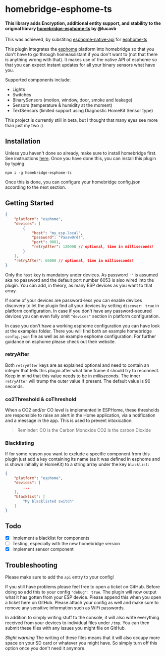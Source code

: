 # homebridge-esphome-ts

#### This library adds Encryption, additional entity support, and stability to the original library [homebridge-esphome-ts](https://github.com/lucavb/homebridge-esphome-ts) by @lucavb
This was achieved, by substiting [esphome-native-api](https://github.com/twocolors/esphome-native-api/) for [esphome-ts](https://github.com/lucavb/esphome-ts)

This plugin integrates the [esphome](https://esphome.io/) platform into homebridge so that you don't have to go
through homeassistant if you don't want to (not that there is anything wrong with that). It makes use of the native API of esphome
so that you can expect instant updates for all your binary sensors what have you.

Supported components include:

-   Lights
-   Switches
-   BinarySensors (motion, window, door, smoke and leakage)
-   Sensors (temperature & humidity at the moment)
-   TextSensors (limited support using Diagnostic HomeKit Sensor type)

This project is currently still in beta, but I thought that many eyes see more than just
my two :)

## Installation

Unless you haven't done so already, make sure to install homebridge first. See instructions
[here](https://github.com/homebridge/homebridge/wiki). Once you have done this, you can install this plugin by typing

```
npm i -g homebridge-esphome-ts
```

Once this is done, you can configure your homebridge config.json according to the next section.

## Getting Started

```json
{
    "platform": "esphome",
    "devices": [
        {
            "host": "my_esp.local",
            "password": "Passw0rd!",
            "port": 9001,
            "retryAfter": 120000 // optional, time in milliseconds!
        }
    ],
    "retryAfter": 60000 // optional, time in milliseconds!
}
```

Only the `host` key is mandatory under devices. As password `''` is assumed aka no password and the default
port number 6053 is also wired into the plugin. You can add, in theory, as many ESP devices as you want to
that array.

If some of your devices are password-less you can enable devices discovery to let the plugin find all your
devices by setting `discover: true` in platform configuration. In case if you don't have any password-secured
devices you can even fully omit `"devices"` section in platform configuration.

In case you don't have a working esphome configuration you can have look at the examples folder. There you will
find both an example homebridge `config.json` file as well as an example esphome configuration. For further guidance
on esphome please check out their website.

### retryAfter

Both `retryAfter` keys are as explained optional and need to contain an integer that tells this plugin
after what time frame it should try to reconnect. Keep in mind that this value needs to be in _milliseconds_. The inner
`retryAfter` will trump the outer value if present. The default value is 90 seconds.

### co2Threshold & coThreshold

When a CO2 and/or CO level is implemented in ESPHome, these thresholds are responsible to raise an alert in the Home application, via a notification and a message in the app. This is used to prevent intoxication.

> Reminder:
> CO is the Carbon Monoxide
> CO2 is the carbon Dioxide

### Blacklisting

If for some reason you want to exclude a specific component from this plugin just
add a key containing its name (as it was defined in esphome and is shown initially in HomeKit) to a string array under the key `blacklist`:

```json
{
    "platform": "esphome",
    "devices": [
        ...
    ],
    "blacklist": [
        "My blacklisted switch"
    ]
}
```

## Todo

-   [x] Implement a blacklist for components
-   [ ] Testing, especially with the new homebridge version
-   [x] Implement sensor component

## Troubleshooting

Please make sure to add the `api` entry to your config!

If you still have problems please feel free to open a ticket on GitHub. Before doing so add this to your
config `"debug": true`. The plugin will now output what it has gotten from your ESP device.
Please append this when you open a ticket here on GitHub. Please attach your config as well and make
sure to remove any sensitive information such as WiFi passwords.

In addition to simply writing stuff to the console, it will also write everything received from your devices to individual
files under `/tmp`. You can then submit these files with any issues you might file on GitHub.

_Slight warning_ The writing of these files means that it will also occupy more space on your SD card or whatever you
might have. So simply turn off this option once you don't need it anymore.
